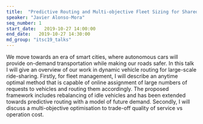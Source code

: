```yaml
---
title:  "Predictive Routing and Multi-objective Fleet Sizing for Shared Mobility-on-demand"
speaker: "Javier Alonso-Mora"
seq_number: 1
start_date:   2019-10-27 14:00:00
end_date:   2019-10-27 14:30:00
md_group: "itsc19_talks"
---
```


We move towards an era of smart cities, where autonomous cars will provide on-demand transportation while making our roads safer. In this talk I will give an overview of our work in dynamic vehicle routing for large-scale ride-sharing. Firstly, for fleet management, I will describe an anytime optimal method that is capable of online assignment of large numbers of requests to vehicles and routing them accordingly. The proposed framework includes rebalancing of idle vehicles and has been extended towards predictive routing with a model of future demand. Secondly, I will discuss a multi-objective optimisation to trade-off quality of service vs operation cost.
